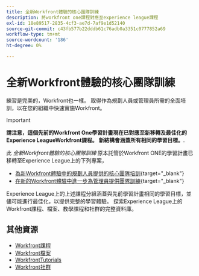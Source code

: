 ```yaml
---
title: 全新Workfront體驗的核心團隊訓練
description: 將workfront one課程對應至experience league課程
exl-id: 18e89517-2835-4cf3-ae7d-7af9e1d52140
source-git-commit: c43fb577b22dddb61c76adb0a3351c0777852a69
workflow-type: tm+mt
source-wordcount: '186'
ht-degree: 0%

---
```


# 全新Workfront體驗的核心團隊訓練

練習是完美的，Workfront也一樣。 取得作為規劃人員或管理員所需的全面培訓，以在您的組織中快速實施Workfront。

>[!IMPORTANT]
>
>**請注意，這個先前的Workfront One學習計畫現在已對應至新移轉及最佳化的Experience LeagueWorkfront課程。  新結構會涵蓋所有相同的學習目標。**.

此 *全新Workfront體驗的核心團隊訓練* 原本託管於Workfront ONE的學習計畫已移轉至Experience League上的下列專案，

* [為新Workfront體驗中的規劃人員提供的核心團隊培訓](core-team-training-program-for-planners.md){target="_blank"}
* [在新的Workfront體驗中進一步為管理員提供團隊訓練](core-team-training-program-for-administrators.md){target="_blank"}

Experience League上的上述課程分組涵蓋與先前學習計畫相同的學習目標，並儘可能進行最佳化，以提供完整的學習體驗。  探索Experience League上的Workfront課程、檔案、教學課程和社群的完整資料庫。

## 其他資源

* [Workfront課程](https://experienceleague.adobe.com/?lang=en&amp;Solution=Workfront#courses)
* [Workfront檔案](https://experienceleague.adobe.com/docs/workfront.html)
* [WorkfrontTutorials](https://experienceleague.adobe.com/docs/workfront-learn/tutorials-workfront/home.html)
* [Workfront社群](https://experienceleaguecommunities.adobe.com/t5/workfront/ct-p/workfront)
